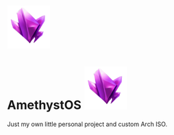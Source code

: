 <img src="https://github.com/RinnOS/AmethystOS/blob/main/Icons/AmethystOS.png" width="100" height="100">

# AmethystOS <img src="https://github.com/RinnOS/AmethystOS/blob/main/Icons/AmethystOS.png" width="100" height="100">
Just my own little personal project and custom Arch ISO.
